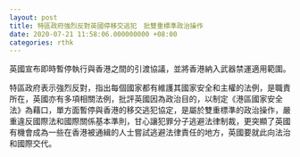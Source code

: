 ```yaml
---
layout: post
title: 特區政府強烈反對英國停移交逃犯　批雙重標準政治操作
date: 2020-07-21 11:58:06.000000000 +08:00
categories: rthk
---
```


英國宣布即時暫停執行與香港之間的引渡協議，並將香港納入武器禁運適用範圍。

特區政府表示強烈反對，指出每個國家都有維護其國家安全和主權的法例，是職責所在，英國亦有多項相關法例，批評英國因為政治目的，以制定《港區國家安全法》為藉口，單方面暫停與香港的移交逃犯協定，是屬於雙重標準的政治操作，嚴重違反國際法和國際關係基本準則，甘心讓犯罪分子逃避法律制裁，更突顯了英國有機會成為一些在香港被通緝的人士嘗試逃避法律責任的地方，英國要就此向法治和國際交代。　
